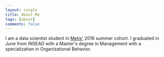 ```yaml
---
layout: single
title: About Me
tags: [about]
comments: false
---
```


I am a data scientist student in [Metis'](http://www.thisismetis.com/data-science) 2016 summer cohort. I graduated in June from INSEAD with a Master's degree in Management with a specialization in Organizational Behavior. 
